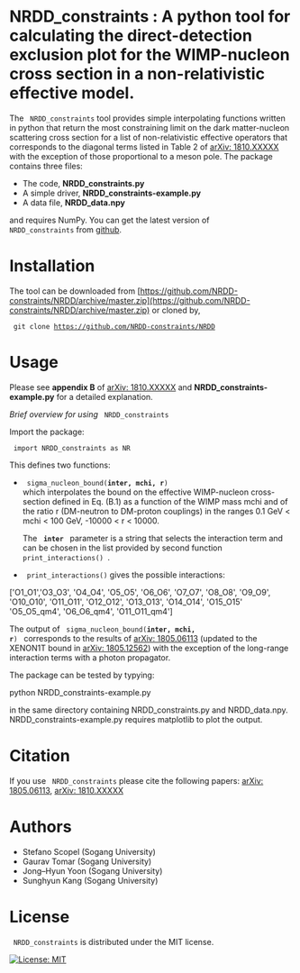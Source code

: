 # NRDD_constraints : A python tool for calculating the direct-detection exclusion plot for the WIMP-nucleon cross section in a non-relativistic effective model. 

The <code> NRDD_constraints</code> tool provides simple interpolating functions written in python that return the most constraining limit on the dark matter-nucleon scattering cross section for a list of non-relativistic effective operators  that corresponds to the diagonal terms listed in Table 2 of [arXiv: 1810.XXXXX](https://arxiv.org/) with the exception of those proportional to a meson pole. The package contains three files:

* The code, **NRDD_constraints.py** 
* A simple driver, **NRDD_constraints-example.py**
* A data file, **NRDD_data.npy**

and requires NumPy.
You can get the latest version of <code> NRDD_constraints</code> from [github](https://github.com/NRDD-constraints/NRDD).

# Installation

The tool can be downloaded from [https://github.com/NRDD-constraints/NRDD/archive/master.zip](https://github.com/NRDD-constraints/NRDD/archive/master.zip) or cloned by,

<code> git clone https://github.com/NRDD-constraints/NRDD </code>

# Usage

Please see **appendix B** of [arXiv: 1810.XXXXX](https://arxiv.org/) and **NRDD_constraints-example.py** for a detailed explanation. 

*Brief overview for using <code>* NRDD_constraints</code>

Import the package:

<code> import NRDD_constraints as NR </code>

This defines two functions:

* <code> sigma_nucleon_bound(**inter, mchi, r**) </code> which interpolates the bound on the effective WIMP-nucleon cross-section defined in Eq. (B.1) as a function of the WIMP mass 
mchi and of the ratio r (DM-neutron to DM-proton couplings) in the ranges 0.1 GeV < mchi < 100 GeV, -10000 < r < 10000.

   The <code> **inter** </code> parameter is a string that selects the interaction term
and can be chosen in the list provided by second function <code> print_interactions() </code>.

* <code> print_interactions()</code> gives the possible interactions:

['O1_O1','O3_O3', 'O4_O4', 'O5_O5', 'O6_O6', 
'O7_O7', 'O8_O8', 'O9_O9', 'O10_O10', 'O11_O11',
'O12_O12', 'O13_O13', 'O14_O14', 'O15_O15'
'O5_O5_qm4', 'O6_O6_qm4', 'O11_O11_qm4'] 

The output of <code> sigma_nucleon_bound(**inter, mchi, r**) </code> corresponds to the results of 
[arXiv: 1805.06113](https://arxiv.org/abs/1805.06113) (updated to
the XENON1T bound in [arXiv: 1805.12562](https://arxiv.org/abs/1805.12562)) with the exception of the long-range interaction terms with a photon propagator. 

The package can be tested by typying:

python NRDD_constraints-example.py

in the same directory containing NRDD_constraints.py and NRDD_data.npy. NRDD_constraints-example.py requires matplotlib to plot the output.



# Citation

If you use <code> NRDD_constraints</code> please cite the following papers: [arXiv: 1805.06113](https://arxiv.org/abs/1805.06113),
[arXiv: 1810.XXXXX](https://arxiv.org/)

# Authors

* Stefano Scopel (Sogang University)
* Gaurav Tomar (Sogang University)
* Jong–Hyun Yoon (Sogang University)
* Sunghyun Kang (Sogang University)

# License

<code> NRDD_constraints</code> is distributed under the MIT license.

[![License: MIT](https://img.shields.io/badge/License-MIT-yellow.svg)](https://opensource.org/licenses/MIT)
